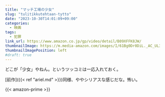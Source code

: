```yaml
---
title: "マッチ工場の少女"
slug: "tulitikkutehtaan-tytto"
date: "2023-10-30T14:01:09+09:00"
categories:
  - 映画
tags:
  - 犯罪
link_url: https://www.amazon.co.jp/gp/video/detail/B09XFFK8JW/
thumbnailImage: https://m.media-amazon.com/images/I/61Bg0Dr0DiL._AC_UL320_.jpg
thumbnailImagePosition: left
#draft: true
---
```

どこが「少女」やねん。というツッコミは一応入れておく。
<!--more-->
[前作]({{< ref "ariel.md" >}})同様、ややシリアスな感じだな。怖い。

{{< amazon-prime >}}
